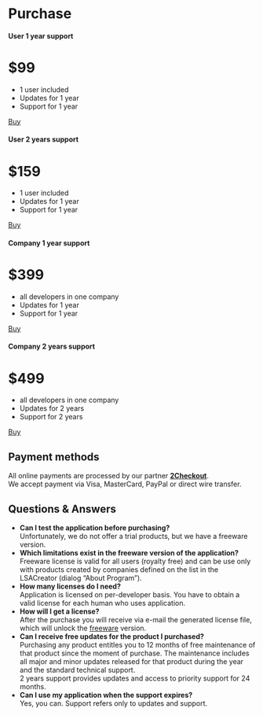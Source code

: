 # Purchase

<div class="card-deck mb-4 text-center">
  <div class="card mb-4 shadow-sm">
    <div class="card-header">
      <h4 class="my-0 font-weight-normal">User 1 year support</h4>
    </div>
    <div class="card-body">
      <h1 class="card-title pricing-card-title">$99</h1>
      <ul class="list-unstyled mt-3 mb-4">
        <li>1 user included</li>
        <li>Updates for 1 year</li>
        <li>Support for 1 year</li>
      </ul>
      <a role="button" class="btn btn-lg btn-block btn-outline-primary" href="https://secure.2checkout.com/order/checkout.php?PRODS=4939747&QTY=1&CART=1&CARD=1">Buy</a>
    </div>
  </div>
  <div class="card mb-4 shadow-sm">
    <div class="card-header">
      <h4 class="my-0 font-weight-normal">User 2 years support</h4>
    </div>
    <div class="card-body">
      <h1 class="card-title pricing-card-title">$159</h1>
      <ul class="list-unstyled mt-3 mb-4">
        <li>1 user included</li>
        <li>Updates for 1 year</li>
        <li>Support for 1 year</li>
      </ul>
      <a type="role" class="btn btn-lg btn-block btn-primary" href="https://secure.2checkout.com/order/checkout.php?PRODS=8425712&QTY=1&CART=1&CARD=1">Buy</a>
    </div>
  </div>
</div>
<div class="card-deck mb-4 text-center">
 <div class="card mb-4 shadow-sm">
    <div class="card-header">
      <h4 class="my-0 font-weight-normal">Company 1 year support</h4>
    </div>
    <div class="card-body">
      <h1 class="card-title pricing-card-title">$399</h1>
      <ul class="list-unstyled mt-3 mb-4">
        <li>all developers in one company</li>
        <li>Updates for 1 year</li>
        <li>Support for 1 year</li>
      </ul>
      <a type="role" class="btn btn-lg btn-block btn-outline-primary" href="https://secure.2checkout.com/order/checkout.php?PRODS=8426272&QTY=1&CART=1&CARD=1">Buy</a>
    </div>
  </div>
  <div class="card mb-4 shadow-sm">
    <div class="card-header">
      <h4 class="my-0 font-weight-normal">Company 2 years support</h4>
    </div>
    <div class="card-body">
      <h1 class="card-title pricing-card-title">$499</h1>
      <ul class="list-unstyled mt-3 mb-4">
        <li>all developers in one company</li>
        <li>Updates for 2 years</li>
        <li>Support for 2 years</li>
      </ul>
      <a type="button" class="btn btn-lg btn-block btn-primary" href="https://secure.2checkout.com/order/checkout.php?PRODS=8426812&QTY=1&CART=1&CARD=1">Buy</a>
    </div>
  </div>
</div>

## Payment methods
All online payments are processed by our partner [**2Checkout**](https://www.2checkout.com/about).  
We accept payment via Visa, MasterCard, PayPal or direct wire transfer.

## Questions & Answers
* **Can I test the application before purchasing?**  
Unfortunately, we do not offer a trial products, but we have a freeware version.
* **Which limitations exist in the freeware version of the application?**  
Freeware license is valid for all users (royalty free) and can be use only with products created by companies defined on the list in the LSACreator (dialog “About Program”).
* **How many licenses do I need?**  
Application is licensed on per-developer basis. You have to obtain a valid license for each human who uses application.
* **How will I get a license?**  
After the purchase you will receive via e-mail the generated license file, which will unlock the [freeware](#download) version.
* **Can I receive free updates for the product I purchased?**  
Purchasing any product entitles you to 12 months of free maintenance of that product since the moment of purchase. The maintenance includes all major and minor updates released for that product during the year and the standard technical support.  
2 years support provides updates and access to priority support for 24 months.
* **Can I use my application when the support expires?**  
Yes, you can. Support refers only to updates and support.
